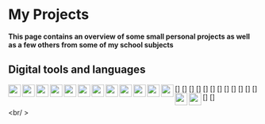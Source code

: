 # My Projects 
**This page contains an overview of some small personal projects as well as a few others from some of my school subjects**

## Digital tools and languages 
[<img align="left" width="25px" src="https://user-images.githubusercontent.com/44602947/107549616-51856b80-6bd0-11eb-9585-5e095e3ce51f.png">]
[<img align="left" width="25px" src="https://user-images.githubusercontent.com/44602947/107549672-67932c00-6bd0-11eb-937c-86850cdc9928.png">]
[<img align="left" width="25px" src="https://user-images.githubusercontent.com/44602947/107549083-b096b080-6bcf-11eb-906e-77e8b9b0f6f7.png">]
[<img align="left" width="25px" src="https://user-images.githubusercontent.com/44602947/107545164-44b24900-6bcb-11eb-8c53-937c385e9c20.png">]
[<img align="left" width="25px" src="https://user-images.githubusercontent.com/44602947/107549772-80034680-6bd0-11eb-9082-1641a45f47ba.png">]
[<img align="left" width="25px" src="https://user-images.githubusercontent.com/44602947/107550368-4121c080-6bd1-11eb-8d62-757be32ffb96.jpg">]
[<img align="left" width="25px" src="https://user-images.githubusercontent.com/44602947/107548479-028b0680-6bcf-11eb-8928-d4a65ad74ac0.png">]
[<img align="left" width="25px" src="https://boffincoders.com/wp-content/uploads/2021/05/jquery-icon-png-27.gif">]
[<img align="left" width="25px" src="https://upload.wikimedia.org/wikipedia/commons/thumb/b/b2/Bootstrap_logo.svg/1200px-Bootstrap_logo.svg.png">]
[<img align="left" width="25px" src="https://www.cmswire.com/-/media/bb7a517623e84af6aa07e62b8556b844.ashx">]
[<img align="left" width="25px" src="https://user-images.githubusercontent.com/44602947/107548479-028b0680-6bcf-11eb-8928-d4a65ad74ac0.png">]
[<img align="left" width="25px" src="https://yt3.ggpht.com/ytc/AKedOLRrH_wT7RwStCNum43bUnEavYBJNISAWhmMJgJWOg=s900-c-k-c0x00ffffff-no-rj">]
[<img align="left" width="25px" src="https://upload.wikimedia.org/wikipedia/en/thumb/9/9b/Logo_for_Cura_Software.png/220px-Logo_for_Cura_Software.png">]
[<img align="left" width="25px" src="https://upload.wikimedia.org/wikipedia/commons/thumb/4/4c/Brackets_Icon.svg/250px-Brackets_Icon.svg.png">]
<!-- [<img align="left" width="25px" src="">] -->
<br/ >

<!-- 
**WSAxel/WSAxel** is a ✨ _special_ ✨ repository because its `README.md` (this file) appears on your GitHub profile.

Here are some ideas to get you started:

- 🔭 I’m currently working on ...
- 🌱 I’m currently learning ...
- 👯 I’m looking to collaborate on ...
- 🤔 I’m looking for help with ...
- 💬 Ask me about ...
- 📫 How to reach me: ...
- 😄 Pronouns: ...
- ⚡ Fun fact: ...
-->
